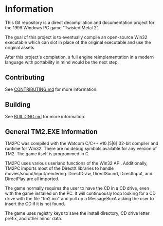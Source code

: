 # Information

This Git repository is a direct decompilation and documentation project for the
1998 Windows PC game "Twisted Metal 2".

The goal of this project is to eventually compile an open-source Win32 executable which
can slot in place of the original executable and use the original assets.

After this project's completion, a full engine reimplementation in a modern language
with portability in mind would be the next step.

## Contributing

See [CONTRIBUTING.md](CONTRIBUTING.md) for more information.

## Building

See [BUILDING.md](BUILDING.md) for more information.

## General TM2.EXE Information

TM2PC was compiled with the Watcom C/C++ v10.[5|6] 32-bit compiler and runtime for Win32.
There are no debug symbols available for any version of TM2. The game itself is programmed
in C.

TM2PC uses various userland functions of the Win32 API. Additionally, TM2PC imports most of
the DirectX libraries to handle movies/sound/input/rendering. DirectDraw, DirectSound,
DirectInput, and DirectPlay are all imported.

The game normally requires the user to have the CD in a CD drive, even with the game installed
on the PC. It will continuously loop looking for a CD drive with the file "tm2.ico" and pull up a 
MessageBoxA asking the user to insert the CD if it is not found.

The game uses registry keys to save the install directory, CD drive letter prefix, and other minor
data.
